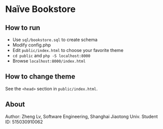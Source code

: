# Naïve Bookstore

## How to run

* Use `sql/bookstore.sql` to create schema
* Modify config.php
* Edit `public/index.html` to choose your favorite theme
* `cd public` and `php -S localhost:8000`
* Browse `localhost:8000/index.html`

## How to change theme

See the `<head>` section in `public/index.html`.

## About

Author: Zheng Lv, Software Engineering, Shanghai Jiaotong Univ.
Student ID: 515030910062
